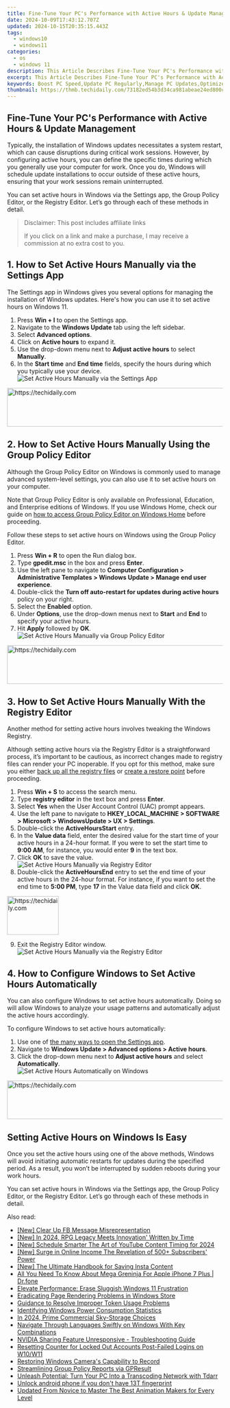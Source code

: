 ```yaml
---
title: Fine-Tune Your PC's Performance with Active Hours & Update Management
date: 2024-10-09T17:43:12.707Z
updated: 2024-10-15T20:35:15.443Z
tags:
  - windows10
  - windows11
categories:
  - os
  - windows 11
description: This Article Describes Fine-Tune Your PC's Performance with Active Hours & Update Management
excerpt: This Article Describes Fine-Tune Your PC's Performance with Active Hours & Update Management
keywords: Boost PC Speed,Update PC Regularly,Manage PC Updates,Optimize PC Performance,Set Active PC Hours,Enhance PC Efficiency,Control PC Settings
thumbnail: https://thmb.techidaily.com/73182ed54b3d34ca981abeae24ed800ccc098d1b157cf1a2528e89d05cbc2979.jpg
---
```


## Fine-Tune Your PC's Performance with Active Hours & Update Management

 Typically, the installation of Windows updates necessitates a system restart, which can cause disruptions during critical work sessions. However, by configuring active hours, you can define the specific times during which you generally use your computer for work. Once you do, Windows will schedule update installations to occur outside of these active hours, ensuring that your work sessions remain uninterrupted.

 You can set active hours in Windows via the Settings app, the Group Policy Editor, or the Registry Editor. Let’s go through each of these methods in detail.

>  Disclaimer: This post includes affiliate links
>
>  If you click on a link and make a purchase, I may receive a commission at no extra cost to you.
>

## 1\. How to Set Active Hours Manually via the Settings App

 The Settings app in Windows gives you several options for managing the installation of Windows updates. Here's how you can use it to set active hours on Windows 11\.

1. Press **Win + I** to open the Settings app.
2. Navigate to the **Windows Update** tab using the left sidebar.
3. Select **Advanced options**.
4. Click on **Active hours** to expand it.
5. Use the drop-down menu next to **Adjust active hours** to select **Manually**.
6. In the **Start time** and **End time** fields, specify the hours during which you typically use your device.  
![Set Active Hours Manually via the Settings App](https://static1.makeuseofimages.com/wordpress/wp-content/uploads/2023/05/set-active-hours-manually-via-the-settings-app.jpg)

<!-- affiliate ads begin -->
<a href="https://appsumo.8odi.net/c/5597632/2130869/7443" target="_top" id="2130869">
  <img src="//a.impactradius-go.com/display-ad/7443-2130869" border="0" alt="https://techidaily.com" width="600" height="90"/>
</a>
<img height="0" width="0" src="https://appsumo.8odi.net/i/5597632/2130869/7443" style="position:absolute;visibility:hidden;" border="0" />
<!-- affiliate ads end -->

## 2\. How to Set Active Hours Manually Using the Group Policy Editor

 Although the Group Policy Editor on Windows is commonly used to manage advanced system-level settings, you can also use it to set active hours on your computer.

 Note that Group Policy Editor is only available on Professional, Education, and Enterprise editions of Windows. If you use Windows Home, check our guide on [how to access Group Policy Editor on Windows Home](https://www.makeuseof.com/tag/access-group-policy-editor-even-windows-home-settings-try/) before proceeding.

 Follow these steps to set active hours on Windows using the Group Policy Editor.

1. Press **Win + R** to open the Run dialog box.
2. Type **gpedit.msc** in the box and press **Enter**.
3. Use the left pane to navigate to **Computer Configuration > Administrative Templates > Windows Update > Manage end user experience**.
4. Double-click the **Turn off auto-restart for updates during active hours** policy on your right.
5. Select the **Enabled** option.
6. Under **Options**, use the drop-down menus next to **Start** and **End** to specify your active hours.
7. Hit **Apply** followed by **OK**.  
![Set Active Hours Manually via Group Policy Editor](https://static1.makeuseofimages.com/wordpress/wp-content/uploads/2023/05/set-active-hours-manually-via-group-policy-editor.jpg)

<!-- affiliate ads begin -->
<a href="https://appsumo.8odi.net/c/5597632/2132161/7443" target="_top" id="2132161">
  <img src="//a.impactradius-go.com/display-ad/7443-2132161" border="0" alt="https://techidaily.com" width="728" height="90"/>
</a>
<img height="0" width="0" src="https://appsumo.8odi.net/i/5597632/2132161/7443" style="position:absolute;visibility:hidden;" border="0" />
<!-- affiliate ads end -->

## 3\. How to Set Active Hours Manually With the Registry Editor

 Another method for setting active hours involves tweaking the Windows Registry.

 Although setting active hours via the Registry Editor is a straightforward process, it’s important to be cautious, as incorrect changes made to registry files can render your PC inoperable. If you opt for this method, make sure you either [back up all the registry files](https://www.makeuseof.com/tag/backup-restore-windows-registry/) or [create a restore point](https://www.makeuseof.com/windows-11-create-restore-point/) before proceeding.

1. Press **Win + S** to access the search menu.
2. Type **registry editor** in the text box and press **Enter**.
3. Select **Yes** when the User Account Control (UAC) prompt appears.
4. Use the left pane to navigate to **HKEY\_LOCAL\_MACHINE > SOFTWARE > Microsoft > WindowsUpdate > UX > Settings**.
5. Double-click the **ActiveHoursStart** entry.
6. In the **Value data** field, enter the desired value for the start time of your active hours in a 24-hour format. If you were to set the start time to **9:00 AM**, for instance, you would enter **9** in the text box.
7. Click **OK** to save the value.  
![Set Active Hours Manually via Registry Editor](https://static1.makeuseofimages.com/wordpress/wp-content/uploads/2023/05/set-active-hours-manually-via-registry-editor.jpg)
8. Double-click the **ActiveHoursEnd** entry to set the end time of your active hours in the 24-hour format. For instance, if you want to set the end time to **5:00 PM**, type **17** in the Value data field and click **OK**.

<!-- affiliate ads begin -->
<a href="https://25home.pxf.io/c/5597632/2148635/16836" target="_top" id="2148635">
  <img src="//a.impactradius-go.com/display-ad/16836-2148635" border="0" alt="https://techidaily.com" width="120" height="90"/>
</a>
<img height="0" width="0" src="https://25home.pxf.io/i/5597632/2148635/16836" style="position:absolute;visibility:hidden;" border="0" />
<!-- affiliate ads end -->

9. Exit the Registry Editor window.  
![Set Active Hours Manually via the Registry Editor](https://static1.makeuseofimages.com/wordpress/wp-content/uploads/2023/05/set-active-hours-manually-via-the-registry-editor.jpg)

## 4\. How to Configure Windows to Set Active Hours Automatically

 You can also configure Windows to set active hours automatically. Doing so will allow Windows to analyze your usage patterns and automatically adjust the active hours accordingly.

 To configure Windows to set active hours automatically:

1. Use one of [the many ways to open the Settings app](https://www.makeuseof.com/windows-ways-to-open-system-settings/).
2. Navigate to **Windows Update > Advanced options > Active hours**.
3. Click the drop-down menu next to **Adjust active hours** and select **Automatically**.  
![Set Active Hours Automatically on Windows](https://static1.makeuseofimages.com/wordpress/wp-content/uploads/2023/05/set-active-hours-automatically-on-windows.jpg)

<!-- affiliate ads begin -->
<a href="https://appsumo.8odi.net/c/5597632/2123733/7443" target="_top" id="2123733">
  <img src="//a.impactradius-go.com/display-ad/7443-2123733" border="0" alt="https://techidaily.com" width="728" height="90"/>
</a>
<img height="0" width="0" src="https://appsumo.8odi.net/i/5597632/2123733/7443" style="position:absolute;visibility:hidden;" border="0" />
<!-- affiliate ads end -->

## Setting Active Hours on Windows Is Easy

 Once you set the active hours using one of the above methods, Windows will avoid initiating automatic restarts for updates during the specified period. As a result, you won’t be interrupted by sudden reboots during your work hours.

 You can set active hours in Windows via the Settings app, the Group Policy Editor, or the Registry Editor. Let’s go through each of these methods in detail.

<span class="atpl-alsoreadstyle">Also read:</span>
<div><ul>
<li><a href="https://facebook-video-content.techidaily.com/new-clear-up-fb-message-misrepresentation/"><u>[New] Clear Up FB Message Misrepresentation</u></a></li>
<li><a href="https://digital-screen-recording.techidaily.com/new-in-2024-rpg-legacy-meets-innovation-written-by-time/"><u>[New] In 2024, RPG Legacy Meets Innovation' Written by Time</u></a></li>
<li><a href="https://youtube-zero.techidaily.com/chedule-smarter-the-art-of-youtube-content-timing-for-2024/"><u>[New] Schedule Smarter The Art of YouTube Content Timing for 2024</u></a></li>
<li><a href="https://facebook-video-share.techidaily.com/new-surge-in-online-income-the-revelation-of-500plus-subscribers-power/"><u>[New] Surge in Online Income The Revelation of 500+ Subscribers' Power</u></a></li>
<li><a href="https://instagram-videos.techidaily.com/new-the-ultimate-handbook-for-saving-insta-content/"><u>[New] The Ultimate Handbook for Saving Insta Content</u></a></li>
<li><a href="https://ios-pokemon-go.techidaily.com/all-you-need-to-know-about-mega-greninja-for-apple-iphone-7-plus-drfone-by-drfone-virtual-ios/"><u>All You Need To Know About Mega Greninja For Apple iPhone 7 Plus | Dr.fone</u></a></li>
<li><a href="https://win11.techidaily.com/elevate-performance-erase-sluggish-windows-11-frustration/"><u>Elevate Performance: Erase Sluggish Windows 11 Frustration</u></a></li>
<li><a href="https://win11.techidaily.com/eradicating-page-rendering-problems-in-windows-store/"><u>Eradicating Page Rendering Problems in Windows Store</u></a></li>
<li><a href="https://win11.techidaily.com/guidance-to-resolve-improper-token-usage-problems/"><u>Guidance to Resolve Improper Token Usage Problems</u></a></li>
<li><a href="https://win11.techidaily.com/identifying-windows-power-consumption-statistics/"><u>Identifying Windows Power Consumption Statistics</u></a></li>
<li><a href="https://extra-guidance.techidaily.com/in-2024-prime-commercial-sky-storage-choices/"><u>In 2024, Prime Commercial Sky-Storage Choices</u></a></li>
<li><a href="https://win11.techidaily.com/navigate-through-languages-swiftly-on-windows-with-key-combinations/"><u>Navigate Through Languages Swiftly on Windows With Key Combinations</u></a></li>
<li><a href="https://win-howtos.techidaily.com/nvidia-sharing-feature-unresponsive-troubleshooting-guide/"><u>NVIDIA Sharing Feature Unresponsive - Troubleshooting Guide</u></a></li>
<li><a href="https://win11.techidaily.com/resetting-counter-for-locked-out-accounts-post-failed-logins-on-w10w11/"><u>Resetting Counter for Locked Out Accounts Post-Failed Logins on W10/W11</u></a></li>
<li><a href="https://win11.techidaily.com/restoring-windows-cameras-capability-to-record/"><u>Restoring Windows Camera's Capability to Record</u></a></li>
<li><a href="https://win11.techidaily.com/streamlining-group-policy-reports-via-gpresult/"><u>Streamlining Group Policy Reports via GPResult</u></a></li>
<li><a href="https://win11.techidaily.com/unleash-potential-turn-your-pc-into-a-transcoding-network-with-tdarr/"><u>Unleash Potential: Turn Your PC Into a Transcoding Network with Tdarr</u></a></li>
<li><a href="https://techidaily.com/unlock-android-phone-if-you-don-t-have-13t-fingerprint-by-drfone-android-unlock-android-unlock/"><u>Unlock android phone if you don't have 13T fingerprint</u></a></li>
<li><a href="https://ai-vdieo-software.techidaily.com/updated-from-novice-to-master-the-best-animation-makers-for-every-level/"><u>Updated From Novice to Master The Best Animation Makers for Every Level</u></a></li>
</ul></div>

<ins class="adsbygoogle"
      style="display:block"
      data-ad-client="ca-pub-7571918770474297"
      data-ad-slot="8358498916"
      data-ad-format="auto"
      data-full-width-responsive="true"></ins>
    